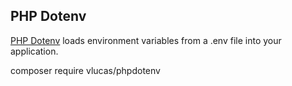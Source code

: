 ## PHP Dotenv

[PHP Dotenv](https://github.com/vlucas/phpdotenv) loads environment variables from a .env file into your application.

composer require vlucas/phpdotenv
